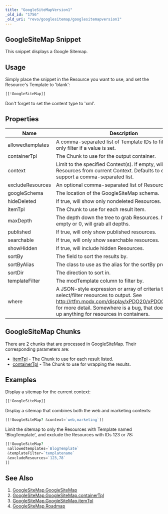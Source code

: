 ```yaml
---
title: "GoogleSiteMapVersion1"
_old_id: "1756"
_old_uri: "revo/googlesitemap/googlesitemapversion1"
---
```


## GoogleSiteMap Snippet

 This snippet displays a Google Sitemap.

## Usage

 Simply place the snippet in the Resource you want to use, and set the Resource's Template to 'blank':

 ``` php 
[[!GoogleSiteMap]]
```

 Don't forget to set the content type to 'xml'.

## Properties

 | Name             | Description                                                                                                                                                                                                                                  | Default Value                               |
 | ---------------- | -------------------------------------------------------------------------------------------------------------------------------------------------------------------------------------------------------------------------------------------- | ------------------------------------------- |
 | allowedtemplates | A comma-separated list of Template IDs to filter by. Will only filter if a value is set.                                                                                                                                                     |                                             |
 | containerTpl     | The Chunk to use for the output container.                                                                                                                                                                                                   | gContainer                                  |
 | context          | Limit to the specified Context(s). If empty, will grab Resources from current Context. Defaults to empty, can support a comma-separated list.                                                                                                |                                             |
 | excludeResources | An optional comma-separated list of Resources to skip.                                                                                                                                                                                       |                                             |
 | googleSchema     | The location of the GoogleSiteMap schema.                                                                                                                                                                                                    | <http://www.google.com/schemas/sitemap/0.9> |
 | hideDeleted      | If true, will show only nondeleted Resources.                                                                                                                                                                                                | 1                                           |
 | itemTpl          | The Chunk to use for each result item.                                                                                                                                                                                                       | gItem                                       |
 | maxDepth         | The depth down the tree to grab Resources. If set to empty or 0, will grab all depths.                                                                                                                                                       | 0                                           |
 | published        | If true, will only show published resources.                                                                                                                                                                                                 | 1                                           |
 | searchable       | If true, will only show searchable resources.                                                                                                                                                                                                | 1                                           |
 | showHidden       | If true, will include hidden Resources.                                                                                                                                                                                                      | false                                       |
 | sortBy           | The field to sort the results by.                                                                                                                                                                                                            | menuindex                                   |
 | sortByAlias      | The class to use as the alias for the sortBy property.                                                                                                                                                                                       | modResource                                 |
 | sortDir          | The direction to sort in.                                                                                                                                                                                                                    | ASC                                         |
 | templateFilter   | The modTemplate column to filter by.                                                                                                                                                                                                         | id                                          |
 | where            | A JSON-style expression or array of criteria to select/filter resources to output. See <http://rtfm.modx.com/display/xPDO20/xPDOQuery.where> for more detail. Somewhere is a bug, that doesn't show up anything for resources in containers. |                                             |

## GoogleSiteMap Chunks

 There are 2 chunks that are processed in GoogleSiteMap. Their corresponding parameters are:

- [itemTpl](/extras/googlesitemap/googlesitemap.googlesitemap/googlesitemap.googlesitemap.itemtpl "GoogleSiteMap.GoogleSiteMap.itemTpl") - The Chunk to use for each result listed.
- [containerTpl](/extras/googlesitemap/googlesitemap.googlesitemap/googlesitemap.googlesitemap.containertpl "GoogleSiteMap.GoogleSiteMap.containerTpl") - The Chunk to use for wrapping the results.

## Examples

 Display a sitemap for the current context:

 ``` php 
[[!GoogleSiteMap]]
```

 Display a sitemap that combines both the web and marketing contexts:

 ``` php 
[[!GoogleSiteMap? &context=`web,marketing`]]
```

 Limit the sitemap to only the Resources with Template named 'BlogTemplate', and exclude the Resources with IDs 123 or 78:

 ``` php 
[[!GoogleSiteMap?
  &allowedtemplates=`BlogTemplate`
  &templateFilter=`templatename`
  &excludeResources=`123,78`
]]
```

## See Also

1. [GoogleSiteMap.GoogleSiteMap](/extras/googlesitemap/googlesitemap.googlesitemap)
  1. [GoogleSiteMap.GoogleSiteMap.containerTpl](/extras/googlesitemap/googlesitemap.googlesitemap/googlesitemap.googlesitemap.containertpl)
  2. [GoogleSiteMap.GoogleSiteMap.itemTpl](/extras/googlesitemap/googlesitemap.googlesitemap/googlesitemap.googlesitemap.itemtpl)
2. [GoogleSiteMap.Roadmap](/extras/googlesitemap/googlesitemap.roadmap)
